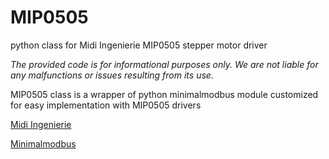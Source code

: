 # MIP0505
python class for Midi Ingenierie MIP0505 stepper motor driver

*The provided code is for informational purposes only. We are not liable for any malfunctions or issues resulting from its use.*

MIP0505 class is a wrapper of python minimalmodbus module customized for easy implementation with MIP0505 drivers

[Midi Ingenierie](https://www.midi-ingenierie.com)

[Minimalmodbus](https://minimalmodbus.readthedocs.io)


